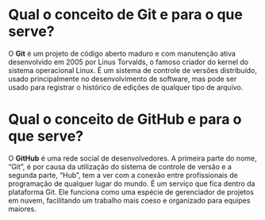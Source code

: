 # Qual o conceito de Git e para o que serve?

O **Git** é um projeto de código aberto maduro e com manutenção ativa desenvolvido em 2005 por Linus Torvalds, o famoso criador do kernel do sistema operacional Linux. É um sistema de controle de versões distribuído, usado principalmente no desenvolvimento de software, mas pode ser usado para registrar o histórico de edições de qualquer tipo de arquivo.

# Qual o conceito de GitHub e para o que serve?

O **GitHub** é uma rede social de desenvolvedores. A primeira parte do nome, “Git”, é por causa da utilização do sistema de controle de versão e a segunda parte, “Hub”, tem a ver com a conexão entre profissionais de programação de qualquer lugar do mundo. É um serviço que fica dentro da plataforma Git. Ele funciona como uma espécie de gerenciador de projetos em nuvem, facilitando um trabalho mais coeso e organizado para equipes maiores.
